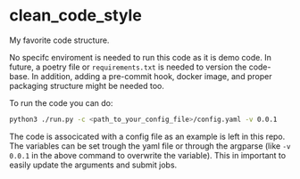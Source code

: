 # clean_code_style
My favorite code structure.

No specifc enviroment is needed to run this code as it is demo code. In future, a poetry file or `requirements.txt` is needed to version the code-base. In addition, adding a pre-commit hook, docker image, and proper packaging structure might be needed too.

To run the code you can do:
```bash
python3 ./run.py -c <path_to_your_config_file>/config.yaml -v 0.0.1
```

The code is associcated with a config file as an example is left in this repo. The variables can be set trough the yaml file or through the argparse (like `-v 0.0.1` in the above command to overwrite the variable). This in important to easily update the arguments and submit jobs.
